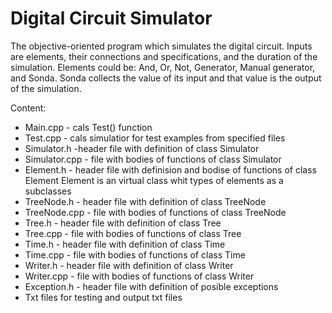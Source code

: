 # Digital Circuit Simulator
The objective-oriented program which simulates the digital circuit. Inputs are elements, their connections and specifications, and the duration of the simulation. Elements could be: And, Or, Not, Generator, Manual generator, and Sonda. Sonda collects the value of its input and that value is the output of the simulation.

 Content:
 
 - Main.cpp - cals Test() function
 - Test.cpp - cals simulatior for test examples from specified files 
 - Simulator.h -header file with definition of class Simulator
 - Simulator.cpp - file with bodies of functions of class Simulator
 - Element.h - header file with definision and bodise of functions of class Element 
     Element is an virtual class whit types of elements as a subclasses
 - TreeNode.h - header file with definition of class TreeNode
 - TreeNode.cpp - file with bodies of functions of class TreeNode
 - Tree.h - header file with definition of class Tree
 - Tree.cpp - file with bodies of functions of class Tree
 - Time.h - header file with definition of class Time
 - Time.cpp - file with bodies of functions of class Time
 - Writer.h - header file with definition of class Writer
 - Writer.cpp - file with bodies of functions of class Writer
 - Exception.h - header file with definition of posible exceptions
 - Txt files for testing and output txt files
